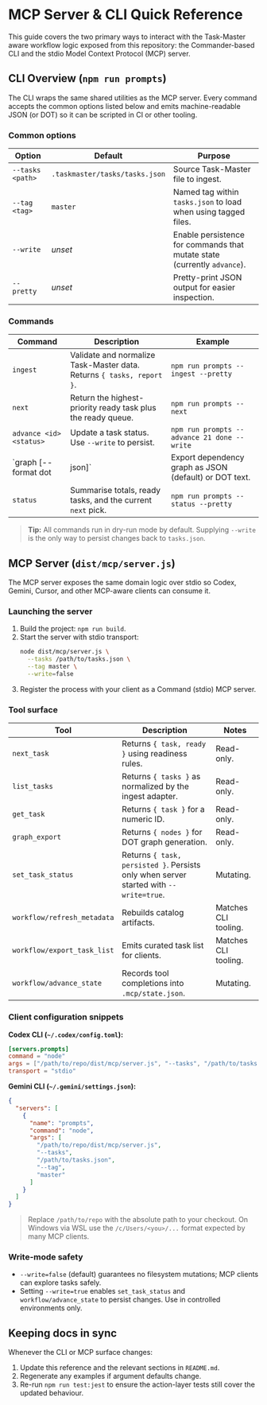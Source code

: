 # MCP Server & CLI Quick Reference

This guide covers the two primary ways to interact with the Task-Master aware workflow logic exposed from this repository: the Commander-based CLI and the stdio Model Context Protocol (MCP) server.

## CLI Overview (`npm run prompts`)

The CLI wraps the same shared utilities as the MCP server. Every command accepts the common options listed below and emits machine-readable JSON (or DOT) so it can be scripted in CI or other tooling.

### Common options

| Option | Default | Purpose |
| ------ | ------- | ------- |
| `--tasks <path>` | `.taskmaster/tasks/tasks.json` | Source Task-Master file to ingest. |
| `--tag <tag>` | `master` | Named tag within `tasks.json` to load when using tagged files. |
| `--write` | _unset_ | Enable persistence for commands that mutate state (currently `advance`). |
| `--pretty` | _unset_ | Pretty-print JSON output for easier inspection. |

### Commands

| Command | Description | Example |
| ------- | ----------- | ------- |
| `ingest` | Validate and normalize Task-Master data. Returns `{ tasks, report }`. | `npm run prompts -- ingest --pretty` |
| `next` | Return the highest-priority ready task plus the ready queue. | `npm run prompts -- next` |
| `advance <id> <status>` | Update a task status. Use `--write` to persist. | `npm run prompts -- advance 21 done --write` |
| `graph [--format dot|json]` | Export dependency graph as JSON (default) or DOT text. | `npm run prompts -- graph --format dot` |
| `status` | Summarise totals, ready tasks, and the current `next` pick. | `npm run prompts -- status --pretty` |

> **Tip:** All commands run in dry-run mode by default. Supplying `--write` is the only way to persist changes back to `tasks.json`.

## MCP Server (`dist/mcp/server.js`)

The MCP server exposes the same domain logic over stdio so Codex, Gemini, Cursor, and other MCP-aware clients can consume it.

### Launching the server

1. Build the project: `npm run build`.
2. Start the server with stdio transport:
   ```bash
   node dist/mcp/server.js \
     --tasks /path/to/tasks.json \
     --tag master \
     --write=false
   ```
3. Register the process with your client as a Command (stdio) MCP server.

### Tool surface

| Tool | Description | Notes |
| ---- | ----------- | ----- |
| `next_task` | Returns `{ task, ready }` using readiness rules. | Read-only. |
| `list_tasks` | Returns `{ tasks }` as normalized by the ingest adapter. | Read-only. |
| `get_task` | Returns `{ task }` for a numeric ID. | Read-only. |
| `graph_export` | Returns `{ nodes }` for DOT graph generation. | Read-only. |
| `set_task_status` | Returns `{ task, persisted }`. Persists only when server started with `--write=true`. | Mutating. |
| `workflow/refresh_metadata` | Rebuilds catalog artifacts. | Matches CLI tooling. |
| `workflow/export_task_list` | Emits curated task list for clients. | Matches CLI tooling. |
| `workflow/advance_state` | Records tool completions into `.mcp/state.json`. | Mutating. |

### Client configuration snippets

**Codex CLI (`~/.codex/config.toml`):**
```toml
[servers.prompts]
command = "node"
args = ["/path/to/repo/dist/mcp/server.js", "--tasks", "/path/to/tasks.json", "--tag", "master"]
transport = "stdio"
```

**Gemini CLI (`~/.gemini/settings.json`):**
```json
{
  "servers": [
    {
      "name": "prompts",
      "command": "node",
      "args": [
        "/path/to/repo/dist/mcp/server.js",
        "--tasks",
        "/path/to/tasks.json",
        "--tag",
        "master"
      ]
    }
  ]
}
```

> Replace `/path/to/repo` with the absolute path to your checkout. On Windows via WSL use the `/c/Users/<you>/...` format expected by many MCP clients.

### Write-mode safety

- `--write=false` (default) guarantees no filesystem mutations; MCP clients can explore tasks safely.
- Setting `--write=true` enables `set_task_status` and `workflow/advance_state` to persist changes. Use in controlled environments only.

## Keeping docs in sync

Whenever the CLI or MCP surface changes:

1. Update this reference and the relevant sections in `README.md`.
2. Regenerate any examples if argument defaults change.
3. Re-run `npm run test:jest` to ensure the action-layer tests still cover the updated behaviour.
